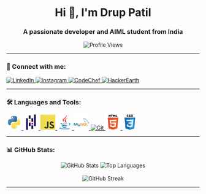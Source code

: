 <h1 align="center">Hi 👋, I'm Drup Patil</h1>
<h3 align="center">A passionate developer and AIML student from India</h3>

<p align="center">
  <img src="https://komarev.com/ghpvc/?username=drup123&label=Profile%20views&color=0e75b6&style=flat" alt="Profile Views" />
</p>

---

### 🔗 Connect with me:

<p align="left">
  <a href="https://linkedin.com/in/drup%20patil" target="_blank">
    <img src="https://img.shields.io/badge/LinkedIn-Drup%20Patil-blue?style=for-the-badge&logo=linkedin" alt="LinkedIn" />
  </a>
  <a href="https://instagram.com/drup.27" target="_blank">
    <img src="https://img.shields.io/badge/Instagram-@drup.27-E4405F?style=for-the-badge&logo=instagram&logoColor=white" alt="Instagram" />
  </a>
  <a href="https://www.codechef.com/users/drup_27" target="_blank">
    <img src="https://img.shields.io/badge/CodeChef-drup_27-5B4638?style=for-the-badge&logo=codechef" alt="CodeChef" />
  </a>
  <a href="https://www.hackerearth.com/@druppatil27" target="_blank">
    <img src="https://img.shields.io/badge/HackerEarth-@druppatil27-323754?style=for-the-badge&logo=hackerearth" alt="HackerEarth" />
  </a>
</p>

---

### 🛠️ Languages and Tools:

<p align="left">
  <a href="https://www.python.org" target="_blank" rel="noreferrer">
    <img src="https://raw.githubusercontent.com/devicons/devicon/master/icons/python/python-original.svg" alt="Python" width="40" height="40"/>
  </a>
  <a href="https://pandas.pydata.org/" target="_blank" rel="noreferrer">
    <img src="https://raw.githubusercontent.com/devicons/devicon/master/icons/pandas/pandas-original.svg" alt="Pandas" width="40" height="40"/>
  </a>
  <a href="https://developer.mozilla.org/en-US/docs/Web/JavaScript" target="_blank" rel="noreferrer">
    <img src="https://raw.githubusercontent.com/devicons/devicon/master/icons/javascript/javascript-original.svg" alt="JavaScript" width="40" height="40"/>
  </a>
  <a href="https://www.java.com" target="_blank" rel="noreferrer">
    <img src="https://raw.githubusercontent.com/devicons/devicon/master/icons/java/java-original.svg" alt="Java" width="40" height="40"/>
  </a>
  <a href="https://www.mysql.com/" target="_blank" rel="noreferrer">
    <img src="https://raw.githubusercontent.com/devicons/devicon/master/icons/mysql/mysql-original-wordmark.svg" alt="MySQL" width="40" height="40"/>
  </a>
  <a href="https://git-scm.com/" target="_blank" rel="noreferrer">
    <img src="https://www.vectorlogo.zone/logos/git-scm/git-scm-icon.svg" alt="Git" width="40" height="40"/>
  </a>
  <a href="https://www.w3schools.com/html/" target="_blank" rel="noreferrer">
    <img src="https://raw.githubusercontent.com/devicons/devicon/master/icons/html5/html5-original-wordmark.svg" alt="HTML5" width="40" height="40"/>
  </a>
  <a href="https://www.w3schools.com/css/" target="_blank" rel="noreferrer">
    <img src="https://raw.githubusercontent.com/devicons/devicon/master/icons/css3/css3-original-wordmark.svg" alt="CSS3" width="40" height="40"/>
  </a>
</p>

---

### 📊 GitHub Stats:

<div align="center">
  <img src="https://github-readme-stats.vercel.app/api?username=drup123&show_icons=true&locale=en&theme=default" alt="GitHub Stats" />
  <img src="https://github-readme-stats.vercel.app/api/top-langs/?username=drup123&layout=compact&theme=default" alt="Top Languages" />
</div>

<br/>

<div align="center">
  <img src="https://github-readme-streak-stats.herokuapp.com/?user=drup123&theme=default" alt="GitHub Streak" />
</div>

---
